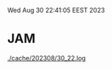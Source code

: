 Wed Aug 30 22:41:05 EEST 2023
# JAM
<a href='./cache/202308/30_22.log'>./cache/202308/30_22.log</a>
